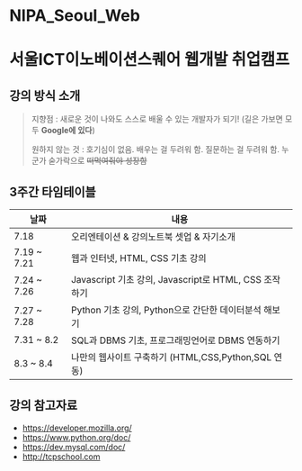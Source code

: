 # NIPA_Seoul_Web
# 서울ICT이노베이션스퀘어  웹개발 취업캠프

## 강의 방식 소개

> 지향점 : 새로운 것이 나와도 스스로 배울 수 있는 개발자가 되기! (길은 가보면 모두 **Google에 있다**)
> 
> 원하지 않는 것 : 호기심이 없음. 배우는 걸 두려워 함. 질문하는 걸 두려워 함. 누군가 숟가락으로 ~~떠먹여줘야 성장함~~

## 3주간 타임테이블

| 날짜  | 내용  |
|--|--|
|7.18| 오리엔테이션 & 강의노트북 셋업 & 자기소개 |
|7.19 ~ 7.21| 웹과 인터넷, HTML, CSS 기초 강의 |
|7.24 ~ 7.26| Javascript 기초 강의, Javascript로 HTML, CSS 조작하기 |
|7.27 ~ 7.28| Python 기초 강의, Python으로 간단한 데이터분석 해보기 |
|7.31 ~ 8.2| SQL과 DBMS 기초, 프로그래밍언어로 DBMS 연동하기 |
|8.3 ~ 8.4| 나만의 웹사이트 구축하기 (HTML,CSS,Python,SQL 연동) |

## 강의 참고자료
- https://developer.mozilla.org/
- https://www.python.org/doc/
- https://dev.mysql.com/doc/
- http://tcpschool.com
